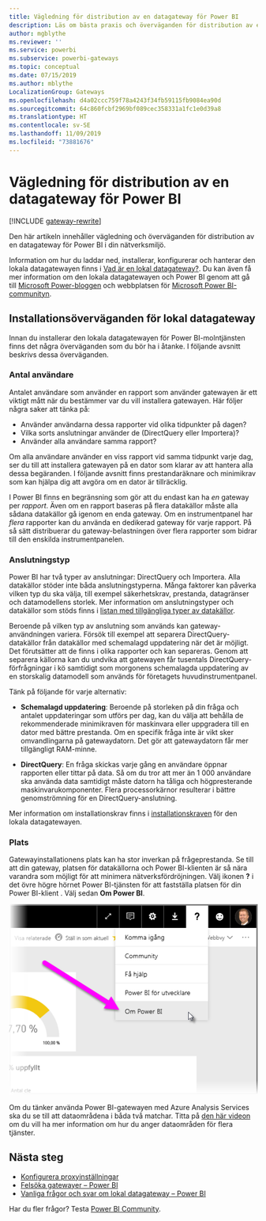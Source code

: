 ```yaml
---
title: Vägledning för distribution av en datagateway för Power BI
description: Läs om bästa praxis och överväganden för distribution av en gateway för Power BI.
author: mgblythe
ms.reviewer: ''
ms.service: powerbi
ms.subservice: powerbi-gateways
ms.topic: conceptual
ms.date: 07/15/2019
ms.author: mblythe
LocalizationGroup: Gateways
ms.openlocfilehash: d4a02ccc759f78a4243f34fb59115fb9084ea90d
ms.sourcegitcommit: 64c860fcbf2969bf089cec358331a1fc1e0d39a8
ms.translationtype: HT
ms.contentlocale: sv-SE
ms.lasthandoff: 11/09/2019
ms.locfileid: "73881676"
---
```

# <a name="guidance-for-deploying-a-data-gateway-for-power-bi"></a>Vägledning för distribution av en datagateway för Power BI

[!INCLUDE [gateway-rewrite](includes/gateway-rewrite.md)]

Den här artikeln innehåller vägledning och överväganden för distribution av en datagateway för Power BI i din nätverksmiljö.

Information om hur du laddar ned, installerar, konfigurerar och hanterar den lokala datagatewayen finns i [Vad är en lokal datagateway?](/data-integration/gateway/service-gateway-onprem). Du kan även få mer information om den lokala datagatewayen och Power BI genom att gå till [Microsoft Power-bloggen](https://powerbi.microsoft.com/blog/) och webbplatsen för [Microsoft Power BI-communityn](https://community.powerbi.com/).

## <a name="installation-considerations-for-the-on-premises-data-gateway"></a>Installationsöverväganden för lokal datagateway

Innan du installerar den lokala datagatewayen för Power BI-molntjänsten finns det några överväganden som du bör ha i åtanke. I följande avsnitt beskrivs dessa överväganden.

### <a name="number-of-users"></a>Antal användare

Antalet användare som använder en rapport som använder gatewayen är ett viktigt mått när du bestämmer var du vill installera gatewayen. Här följer några saker att tänka på:

* Använder användarna dessa rapporter vid olika tidpunkter på dagen?
* Vilka sorts anslutningar använder de (DirectQuery eller Importera)?
* Använder alla användare samma rapport?

Om alla användare använder en viss rapport vid samma tidpunkt varje dag, ser du till att installera gatewayen på en dator som klarar av att hantera alla dessa begäranden. I följande avsnitt finns prestandaräknare och minimikrav som kan hjälpa dig att avgöra om en dator är tillräcklig.

I Power BI finns en begränsning som gör att du endast kan ha *en* gateway per *rapport*. Även om en rapport baseras på flera datakällor måste alla sådana datakällor gå igenom en enda gateway. Om en instrumentpanel har *flera* rapporter kan du använda en dedikerad gateway för varje rapport. På så sätt distribuerar du gateway-belastningen över flera rapporter som bidrar till den enskilda instrumentpanelen.

### <a name="connection-type"></a>Anslutningstyp

Power BI har två typer av anslutningar: DirectQuery och Importera. Alla datakällor stöder inte båda anslutningstyperna. Många faktorer kan påverka vilken typ du ska välja, till exempel säkerhetskrav, prestanda, datagränser och datamodellens storlek. Mer information om anslutningstyper och datakällor som stöds finns i [listan med tillgängliga typer av datakällor](service-gateway-data-sources.md#list-of-available-data-source-types).

Beroende på vilken typ av anslutning som används kan gateway-användningen variera. Försök till exempel att separera DirectQuery-datakällor från datakällor med schemalagd uppdatering när det är möjligt. Det förutsätter att de finns i olika rapporter och kan separeras. Genom att separera källorna kan du undvika att gatewayen får tusentals DirectQuery-förfrågningar i kö samtidigt som morgonens schemalagda uppdatering av en storskalig datamodell som används för företagets huvudinstrumentpanel. 

Tänk på följande för varje alternativ:

* **Schemalagd uppdatering**: Beroende på storleken på din fråga och antalet uppdateringar som utförs per dag, kan du välja att behålla de rekommenderade minimikraven för maskinvara eller uppgradera till en dator med bättre prestanda. Om en specifik fråga inte är vikt sker omvandlingarna på gatewaydatorn. Det gör att gatewaydatorn får mer tillgängligt RAM-minne.

* **DirectQuery**: En fråga skickas varje gång en användare öppnar rapporten eller tittar på data. Så om du tror att mer än 1 000 användare ska använda data samtidigt måste datorn ha tåliga och högpresterande maskinvarukomponenter. Flera processorkärnor resulterar i bättre genomströmning för en DirectQuery-anslutning.

Mer information om installationskrav finns i [installationskraven](/data-integration/gateway/service-gateway-install#requirements) för den lokala datagatewayen.

### <a name="location"></a>Plats

Gatewayinstallationens plats kan ha stor inverkan på frågeprestanda. Se till att din gateway, platsen för datakällorna och Power BI-klienten är så nära varandra som möjligt för att minimera nätverksfördröjningen. Välj ikonen **?** i det övre högre hörnet Power BI-tjänsten för att fastställa platsen för din Power BI-klient . Välj sedan **Om Power BI**.

![Fastställa platsen för din Power BI-klientorganisation](media/service-gateway-deployment-guidance/powerbi-gateway-deployment-guidance_02.png)

Om du tänker använda Power BI-gatewayen med Azure Analysis Services ska du se till att dataområdena i båda två matchar. Titta på [den här videon](https://guyinacube.com/2018/01/power-bi-azure-analysis-services-gateway-data-region/) om du vill ha mer information om hur du anger dataområden för flera tjänster.

## <a name="next-steps"></a>Nästa steg

* [Konfigurera proxyinställningar](/data-integration/gateway/service-gateway-proxy)  
* [Felsöka gatewayer – Power BI](service-gateway-onprem-tshoot.md)  
* [Vanliga frågor och svar om lokal datagateway – Power BI](service-gateway-power-bi-faq.md)  

Har du fler frågor? Testa [Power BI Community](https://community.powerbi.com/).

